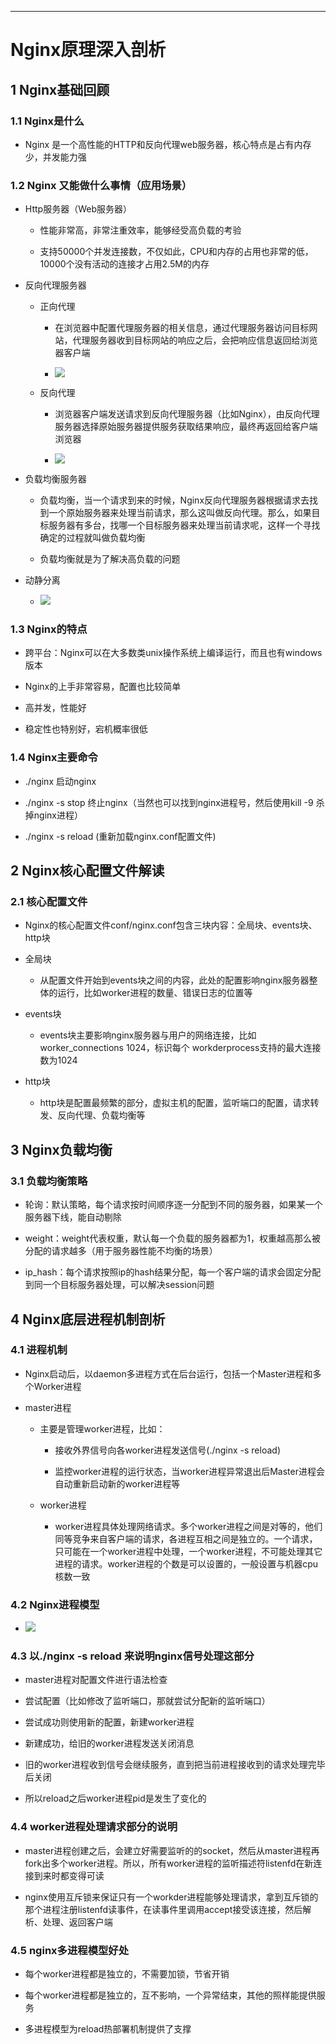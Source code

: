 ------



# Nginx原理深入剖析

## 1 Nginx基础回顾

### 1.1 Nginx是什么

- Nginx 是⼀个⾼性能的HTTP和反向代理web服务器，核⼼特点是占有内存少，并发能⼒强

### 1.2 Nginx ⼜能做什么事情（应⽤场景）

- Http服务器（Web服务器）

    - 性能⾮常⾼，⾮常注重效率，能够经受⾼负载的考验
    
    - ⽀持50000个并发连接数，不仅如此，CPU和内存的占⽤也⾮常的低，10000个没有活动的连接才占⽤2.5M的内存

- 反向代理服务器

    - 正向代理
    
        - 在浏览器中配置代理服务器的相关信息，通过代理服务器访问⽬标⽹站，代理服务器收到⽬标⽹站的响应之后，会把响应信息返回给浏览器客户端
        
        - ![](../../images/Tomcat&Nginx/正向代理.png)
    
    - 反向代理
    
        - 浏览器客户端发送请求到反向代理服务器（⽐如Nginx），由反向代理服务器选择原始服务器提供服务获取结果响应，最终再返回给客户端浏览器
        
        - ![](../../images/Tomcat&Nginx/反向代理.png)

- 负载均衡服务器

    - 负载均衡，当⼀个请求到来的时候，Nginx反向代理服务器根据请求去找到⼀个原始服务器来处理当前请求，那么这叫做反向代理。那么，如果⽬标服务器有多台，找哪⼀个⽬标服务器来处理当前请求呢，这样⼀个寻找确定的过程就叫做负载均衡
    
    - 负载均衡就是为了解决⾼负载的问题

- 动静分离

    - ![](../../images/Tomcat&Nginx/动静分离.png)

### 1.3 Nginx的特点

- 跨平台：Nginx可以在⼤多数类unix操作系统上编译运⾏，⽽且也有windows版本

- Nginx的上⼿⾮常容易，配置也⽐较简单

- ⾼并发，性能好

- 稳定性也特别好，宕机概率很低

### 1.4 Nginx主要命令

- ./nginx 启动nginx

- ./nginx -s stop 终⽌nginx（当然也可以找到nginx进程号，然后使⽤kill -9 杀掉nginx进程）

- ./nginx -s reload (重新加载nginx.conf配置⽂件)

## 2 Nginx核⼼配置⽂件解读

### 2.1 核心配置文件

- Nginx的核⼼配置⽂件conf/nginx.conf包含三块内容：全局块、events块、http块

- 全局块

    - 从配置⽂件开始到events块之间的内容，此处的配置影响nginx服务器整体的运⾏，⽐如worker进程的数量、错误⽇志的位置等

- events块

    - events块主要影响nginx服务器与⽤户的⽹络连接，⽐如worker_connections 1024，标识每个
      workderprocess⽀持的最⼤连接数为1024

- http块

    - http块是配置最频繁的部分，虚拟主机的配置，监听端⼝的配置，请求转发、反向代理、负载均衡等

## 3 Nginx负载均衡

### 3.1 负载均衡策略

- 轮询：默认策略，每个请求按时间顺序逐⼀分配到不同的服务器，如果某⼀个服务器下线，能⾃动剔除

- weight：weight代表权重，默认每⼀个负载的服务器都为1，权重越⾼那么被分配的请求越多（⽤于服务器性能不均衡的场景）

- ip_hash：每个请求按照ip的hash结果分配，每⼀个客户端的请求会固定分配到同⼀个⽬标服务器处理，可以解决session问题

## 4 Nginx底层进程机制剖析

### 4.1 进程机制

- Nginx启动后，以daemon多进程⽅式在后台运⾏，包括⼀个Master进程和多个Worker进程

- master进程

    - 主要是管理worker进程，⽐如：
    
        - 接收外界信号向各worker进程发送信号(./nginx -s reload)
        
        - 监控worker进程的运⾏状态，当worker进程异常退出后Master进程会⾃动重新启动新的worker进程等
    
    - worker进程
    
        - worker进程具体处理⽹络请求。多个worker进程之间是对等的，他们同等竞争来⾃客户端的请求，各进程互相之间是独⽴的。⼀个请求，只可能在⼀个worker进程中处理，⼀个worker进程，不可能处理其它进程的请求。worker进程的个数是可以设置的，⼀般设置与机器cpu核数⼀致

### 4.2 Nginx进程模型

- ![](../../images/Tomcat&Nginx/Nginx进程模型.png)

### 4.3 以./nginx -s reload 来说明nginx信号处理这部分

- master进程对配置⽂件进⾏语法检查

- 尝试配置（⽐如修改了监听端⼝，那就尝试分配新的监听端⼝）

- 尝试成功则使⽤新的配置，新建worker进程

- 新建成功，给旧的worker进程发送关闭消息

- 旧的worker进程收到信号会继续服务，直到把当前进程接收到的请求处理完毕后关闭

- 所以reload之后worker进程pid是发⽣了变化的

### 4.4 worker进程处理请求部分的说明

- master进程创建之后，会建⽴好需要监听的的socket，然后从master进程再fork出多个worker进程。所以，所有worker进程的监听描述符listenfd在新连接到来时都变得可读

- nginx使⽤互斥锁来保证只有⼀个workder进程能够处理请求，拿到互斥锁的那个进程注册listenfd读事件，在读事件⾥调⽤accept接受该连接，然后解析、处理、返回客户端

### 4.5 nginx多进程模型好处

- 每个worker进程都是独⽴的，不需要加锁，节省开销

- 每个worker进程都是独⽴的，互不影响，⼀个异常结束，其他的照样能提供服务

- 多进程模型为reload热部署机制提供了支撑